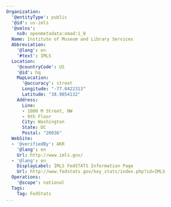```yaml
---
Organization:
  '@entityType': public
  '@id': us-imls
  '@xmlns':
    ns0: openmetadata:omad:1_0
  Name: Institute of Museum and Library Services
  Abbreviation:
    '@lang': en
    '#text': IMLS
  Location:
    '@countryCode': US
    '@id': hq
    MapLocation:
      '@accuracy': street
      Longitude: "-77.0422313"
      Latitude: "38.9054132"
    Address:
      Line:
      - 1800 M Street, NW
      - 9th Floor
      City: Washington
      State: DC
      Postal: "20036"
  WebSite:
  - '@verifiedBy': AKR
    '@lang': en
    Url: http://www.imls.gov/
  - '@lang': en
    DisplayLabel: IMLS FedSTATS Information Page
    Url: http://www.fedstats.gov/key_stats/index.php?id=IMLS
  Operations:
    '@scope': national
  Tags:
    Tag: FedStats
...
```

